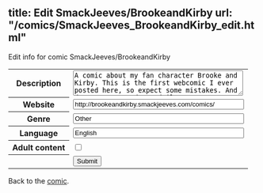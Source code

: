 title: Edit SmackJeeves/BrookeandKirby
url: "/comics/SmackJeeves_BrookeandKirby_edit.html"
---
Edit info for comic SmackJeeves/BrookeandKirby

<form name="comic" action="http://gaepostmail.appspot.com/comic/" method="post">
<table class="comicinfo">
<tr>
<th>Description</th><td><textarea name="description" cols="40" rows="3">A comic about my fan character Brooke and Kirby. This is the first webcomic I ever posted here, so expect some mistakes. And don't expect updates daily. I can sometimes get Author's block.</textarea></td>
</tr>
<tr>
<th>Website</th><td><input type="text" name="url" value="http://brookeandkirby.smackjeeves.com/comics/" size="40"/></td>
</tr>
<tr>
<th>Genre</th><td><input type="text" name="genre" value="Other" size="40"/></td>
</tr>
<tr>
<th>Language</th><td><input type="text" name="language" value="English" size="40"/></td>
</tr>
<tr>
<th>Adult content</th><td><input type="checkbox" name="adult" value="adult" /></td>
</tr>
<tr>
<th></th><td>
<input type="hidden" name="comic" value="SmackJeeves_BrookeandKirby" />
<input type="submit" name="submit" value="Submit" />
</td>
</tr>
</table>
</form>

Back to the [comic](SmackJeeves_BrookeandKirby.html).
